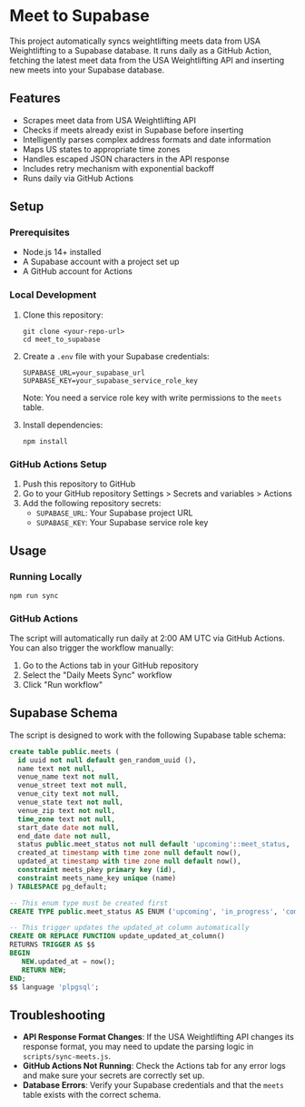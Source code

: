 # Meet to Supabase

This project automatically syncs weightlifting meets data from USA Weightlifting to a Supabase database. It runs daily as a GitHub Action, fetching the latest meet data from the USA Weightlifting API and inserting new meets into your Supabase database.

## Features

- Scrapes meet data from USA Weightlifting API
- Checks if meets already exist in Supabase before inserting
- Intelligently parses complex address formats and date information
- Maps US states to appropriate time zones
- Handles escaped JSON characters in the API response
- Includes retry mechanism with exponential backoff
- Runs daily via GitHub Actions

## Setup

### Prerequisites

- Node.js 14+ installed
- A Supabase account with a project set up
- A GitHub account for Actions

### Local Development

1. Clone this repository:
   ```
   git clone <your-repo-url>
   cd meet_to_supabase
   ```

2. Create a `.env` file with your Supabase credentials:
   ```
   SUPABASE_URL=your_supabase_url
   SUPABASE_KEY=your_supabase_service_role_key
   ```
   
   Note: You need a service role key with write permissions to the `meets` table.

3. Install dependencies:
   ```
   npm install
   ```

### GitHub Actions Setup

1. Push this repository to GitHub
2. Go to your GitHub repository Settings > Secrets and variables > Actions
3. Add the following repository secrets:
   - `SUPABASE_URL`: Your Supabase project URL
   - `SUPABASE_KEY`: Your Supabase service role key

## Usage

### Running Locally

```
npm run sync
```

### GitHub Actions

The script will automatically run daily at 2:00 AM UTC via GitHub Actions. You can also trigger the workflow manually:

1. Go to the Actions tab in your GitHub repository
2. Select the "Daily Meets Sync" workflow
3. Click "Run workflow"

## Supabase Schema

The script is designed to work with the following Supabase table schema:

```sql
create table public.meets (
  id uuid not null default gen_random_uuid (),
  name text not null,
  venue_name text not null,
  venue_street text not null,
  venue_city text not null,
  venue_state text not null,
  venue_zip text not null,
  time_zone text not null,
  start_date date not null,
  end_date date not null,
  status public.meet_status not null default 'upcoming'::meet_status,
  created_at timestamp with time zone null default now(),
  updated_at timestamp with time zone null default now(),
  constraint meets_pkey primary key (id),
  constraint meets_name_key unique (name)
) TABLESPACE pg_default;

-- This enum type must be created first
CREATE TYPE public.meet_status AS ENUM ('upcoming', 'in_progress', 'completed', 'cancelled');

-- This trigger updates the updated_at column automatically
CREATE OR REPLACE FUNCTION update_updated_at_column()
RETURNS TRIGGER AS $$
BEGIN
   NEW.updated_at = now();
   RETURN NEW;
END;
$$ language 'plpgsql';
```

## Troubleshooting

- **API Response Format Changes**: If the USA Weightlifting API changes its response format, you may need to update the parsing logic in `scripts/sync-meets.js`.
- **GitHub Actions Not Running**: Check the Actions tab for any error logs and make sure your secrets are correctly set up.
- **Database Errors**: Verify your Supabase credentials and that the `meets` table exists with the correct schema.